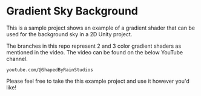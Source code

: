 # Gradient Sky Background

This is a sample project shows an example of a gradient shader that can be used for the background sky in a 2D Unity project.

The branches in this repo represent 2 and 3 color gradient shaders as mentioned in the video. The video can be found on the below YouTube channel.

`youtube.com/@ShapedByRainStudios`

Please feel free to take the this example project and use it however you'd like!
